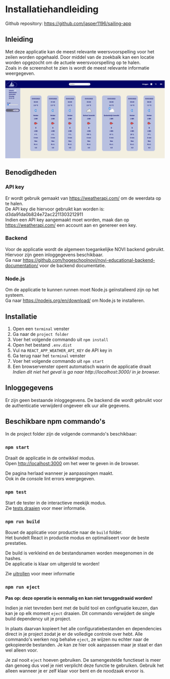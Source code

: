 # Installatiehandleiding
Github repository: https://github.com/jasper1196/sailing-app

## Inleiding

Met deze applicatie kan de meest relevante weersvoorspelling voor het zeilen worden opgehaald. 
Door middel van de zoekbalk kan een locatie worden opgezocht om de actuele weersvoorspelling op te halen.\
Zoals in de screenshot te zien is wordt de meest relevante informatie weergegeven.

![](src/assets/screenshot.png)


## Benodigdheden

### API key
Er wordt gebruik gemaakt van https://weatherapi.com/ om de weerdata op te halen.\
De API key die hiervoor gebruikt kan worden is: d3da91da0b824e72ac2211303212911\
Indien een API key aangemaakt moet worden, maak dan op https://weatherapi.com/ een account aan en genereer een key.


### Backend
Voor de applicatie wordt de algemeen toegankelijke NOVI backend gebruikt. 
Hiervoor zijn geen inloggegevens beschikbaar.\
Ga naar https://github.com/hogeschoolnovi/novi-educational-backend-documentation/ voor de backend documentatie.

### Node.js
Om de applicatie te kunnen runnen moet Node.js geïnstalleerd zijn op het systeem.\
Ga naar https://nodejs.org/en/download/ om Node.js te installeren.


## Installatie
1. Open een `terminal` venster
2. Ga naar de `project folder`
3. Voer het volgende commando uit `npm install`
4. Open het bestand `.env.dist` 
5. Vul na `REACT_APP_WEATHER_API_KEY` de API key in
6. Ga terug naar het `terminal` venster
7. Voer het volgende commando uit `npm start`
8. Een browservenster opent automatisch waarin de applicatie draait\
_Indien dit niet het geval is ga naar http://localhost:3000/ in je browser._


## Inloggegevens
Er zijn geen bestaande inloggegevens. De backend die wordt gebruikt voor de authenticatie verwijderd ongeveer elk uur alle gegevens.


## Beschikbare npm commando's

In de project folder zijn de volgende commando's beschikbaar:

### `npm start`

Draait de applicatie in de ontwikkel modus.\
Open [http://localhost:3000](http://localhost:3000) om het weer te geven in de browser.

De pagina herlaad wanneer je aanpassingen maakt.\
Ook in de console lint errors weergegeven.

### `npm test`

Start de tester in de interactieve meekijk modus.\
Zie [tests draaien](https://facebook.github.io/create-react-app/docs/running-tests) voor meer informatie.

### `npm run build`

Bouwt de applicatie voor productie naar de `build` folder.\
Het bundelt React in productie modus en optimaliseert voor de beste prestaties.

De build is verkleind en de bestandsnamen worden meegenomen in de hashes.\
De applicatie is klaar om uitgerold te worden!

Zie [uitrollen](https://facebook.github.io/create-react-app/docs/deployment) voor meer informatie

### `npm run eject`

**Pas op: deze operatie is eenmalig en kan niet teruggedraaid worden!**

Indien je niet tevreden bent met de build tool en configruatie keuzen, dan kan je op elk moment `eject` draaien. Dit commando verwijdert de single build dependency uit je project.

In plaats daarvan kopieert het alle configuratiebestanden en dependencies direct in je project zodat je er de volledige controle over hebt. Alle commando's werken nog behalve `eject`, ze wijzen nu echter naar de gekopieerde bestanden. Je kan ze hier ook aanpassen maar je staat er dan wel alleen voor.

Je zal nooit `eject` hoeven gebruiken. De samengestelde functieset is meer dan genoeg dus voel je niet verplicht deze functie te gebruiken. Gebruik het alleen wanneer je er zelf klaar voor bent en de noodzaak ervoor is.
